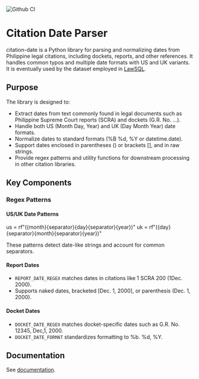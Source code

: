 ![Github CI](https://github.com/justmars/citation-date/actions/workflows/ci.yml/badge.svg)

# Citation Date Parser

citation-date is a Python library for parsing and normalizing dates from Philippine legal citations, including dockets, reports, and other references. It handles common typos and multiple date formats with US and UK variants. It is eventually used by the dataset employed in [LawSQL](https://lawsql.com).

## Purpose

The library is designed to:

- Extract dates from text commonly found in legal documents such as Philippine Supreme Court reports (SCRA) and dockets (G.R. No. ...).
- Handle both US (Month Day, Year) and UK (Day Month Year) date formats.
- Normalize dates to standard formats (%B %d, %Y or datetime.date).
- Support dates enclosed in parentheses () or brackets [], and in raw strings.
- Provide regex patterns and utility functions for downstream processing in other citation libraries.

## Key Components

### Regex Patterns

#### US/UK Date Patterns

us = rf"({month}{separator}{day}{separator}{year})"
uk = rf"({day}{separator}{month}{separator}{year})"

These patterns detect date-like strings and account for common separators.

#### Report Dates

- `REPORT_DATE_REGEX` matches dates in citations like 1 SCRA 200 (1Dec. 2000).
- Supports naked dates, bracketed [Dec. 1, 2000], or parenthesis (Dec. 1, 2000).

#### Docket Dates

- `DOCKET_DATE_REGEX` matches docket-specific dates such as G.R. No. 12345, Dec,1, 2000.
- `DOCKET_DATE_FORMAT` standardizes formatting to %b. %d, %Y.

## Documentation

See [documentation](https://justmars.github.io/citation-date).
